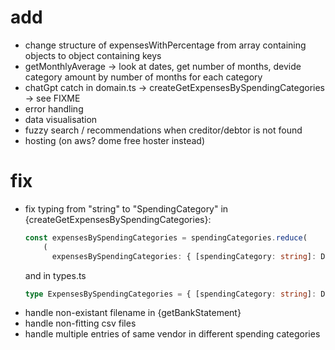 # add
- change structure of expensesWithPercentage from array containing objects to object containing keys
- getMonthlyAverage -> look at dates, get number of months, devide category amount by number of months for each category 
- chatGpt catch in domain.ts -> createGetExpensesBySpendingCategories -> see FIXME
- error handling
- data visualisation
- fuzzy search / recommendations when creditor/debtor is not found
- hosting (on aws? dome free hoster instead)

# fix

- fix typing from "string" to "SpendingCategory"
  in {createGetExpensesBySpendingCategories}:
  ```ts
  const expensesBySpendingCategories = spendingCategories.reduce(
      (
        expensesBySpendingCategories: { [spendingCategory: string]: Decimal }))
  ```
  and in types.ts
  ```ts
  type ExpensesBySpendingCategories = { [spendingCategory: string]: Decimal };
  ```
- handle non-existant filename in {getBankStatement}
- handle non-fitting csv files
- handle multiple entries of same vendor in different spending categories
